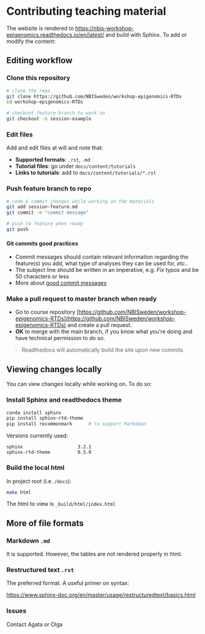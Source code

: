 # Contributing teaching material

The website is rendered to <https://nbis-workshop-epigenomics.readthedocs.io/en/latest/> and build with Sphinx. To add or modify the content:

## Editing workflow

### Clone this repository

``` bash
# clone the repo
git clone https://github.com/NBISweden/workshop-epigenomics-RTDs
cd workshop-epigenomics-RTDs

# checkout feature branch to work on
git checkout -b session-example
```

### Edit files

Add and edit files at will and note that:

* **Supported formats**: `.rst`, `.md`
* **Tutorial files**: go under `docs/content/tutorials`
* **Links to tutorials**: add to  `docs/content/tutorials/*.rst`

### Push feature branch to repo

```bash
# code & commit changes while working on the materials
git add session-feature.md
git commit -m "commit message"

# push to feature when ready
git push
```

#### Git commits good practices

* Commit messages should contain relevant information regarding the feature(s) you add, what type of analyses they can be used for, *etc.*.
* The subject line should be written in an imperative, e.g. *Fix typos* and be 50 characters or less
* More about [good commit messages][git-commits]

### Make a pull request to master branch when ready

* Go to course repository [https://github.com/NBISweden/workshop-epigenomics-RTDs](https://github.com/NBISweden/workshop-epigenomics-RTDs) and create a pull request.
* **OK** to merge with the main branch, if you know what you're doing and have technical permission to do so.

> Readthedocs will automatically build the site upon new commits

## Viewing changes locally

You can view changes locally while working on. To do so:

### Install Sphinx and readthedocs theme

```bash
conda install sphinx
pip install sphinx-rtd-theme
pip install recommonmark      # to support Markdown
```

Versions currently used:

```tsv
sphinx                    3.2.1
sphinx-rtd-theme          0.5.0
```

### Build the local html

In project root (i.e. `/docs`):

```bash
make html
```

The html to view is `_build/html/index.html`

## More of file formats

### Markdown `.md`

It is supported. However, the tables are not rendered properly in html.

### Restructured text `.rst`

The preferred format. A useful primer on syntax:

<https://www.sphinx-doc.org/en/master/usage/restructuredtext/basics.html>

### Issues

Contact Agata or Olga

[git-commits]: https://chris.beams.io/posts/git-commit/
